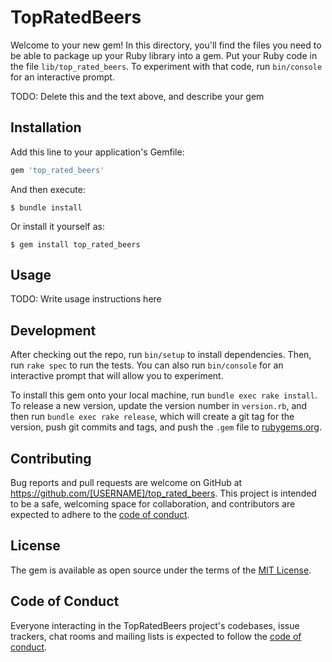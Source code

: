 # TopRatedBeers

Welcome to your new gem! In this directory, you'll find the files you need to be able to package up your Ruby library into a gem. Put your Ruby code in the file `lib/top_rated_beers`. To experiment with that code, run `bin/console` for an interactive prompt.

TODO: Delete this and the text above, and describe your gem

## Installation

Add this line to your application's Gemfile:

```ruby
gem 'top_rated_beers'
```

And then execute:

    $ bundle install

Or install it yourself as:

    $ gem install top_rated_beers

## Usage

TODO: Write usage instructions here

## Development

After checking out the repo, run `bin/setup` to install dependencies. Then, run `rake spec` to run the tests. You can also run `bin/console` for an interactive prompt that will allow you to experiment.

To install this gem onto your local machine, run `bundle exec rake install`. To release a new version, update the version number in `version.rb`, and then run `bundle exec rake release`, which will create a git tag for the version, push git commits and tags, and push the `.gem` file to [rubygems.org](https://rubygems.org).

## Contributing

Bug reports and pull requests are welcome on GitHub at https://github.com/[USERNAME]/top_rated_beers. This project is intended to be a safe, welcoming space for collaboration, and contributors are expected to adhere to the [code of conduct](https://github.com/[USERNAME]/top_rated_beers/blob/master/CODE_OF_CONDUCT.md).


## License

The gem is available as open source under the terms of the [MIT License](https://opensource.org/licenses/MIT).

## Code of Conduct

Everyone interacting in the TopRatedBeers project's codebases, issue trackers, chat rooms and mailing lists is expected to follow the [code of conduct](https://github.com/[USERNAME]/top_rated_beers/blob/master/CODE_OF_CONDUCT.md).
